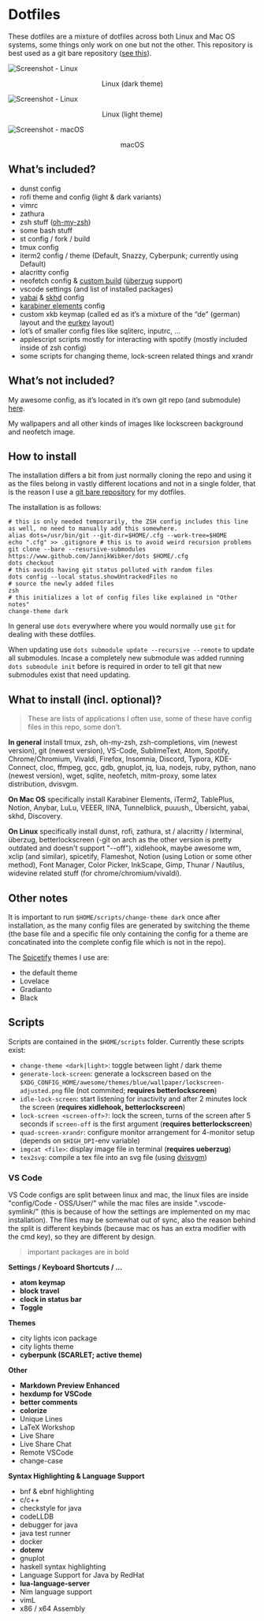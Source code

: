 # Dotfiles

These dotfiles are a mixture of dotfiles across both Linux and Mac OS systems, some things only work on one but not the other. This repository is best used as a git bare repository ([see this](https://www.atlassian.com/git/tutorials/dotfiles)).

![Screenshot - Linux](https://i.imgur.com/xr7zcJV.png)
<!--suppress HtmlDeprecatedAttribute --><p align="center">Linux (dark theme)</p>

![Screenshot - Linux](https://i.imgur.com/PsJ8N5c.png)
<!--suppress HtmlDeprecatedAttribute --><p align="center">Linux (light theme)</p>


![Screenshot - macOS](https://i.imgur.com/gn350UH.png)
<!--suppress HtmlDeprecatedAttribute --><p align="center">macOS</p>

## What’s included?

- dunst config
- rofi theme and config (light & dark variants)
- vimrc
- zathura
- zsh stuff ([oh-my-zsh](https://github.com/ohmyzsh/ohmyzsh))
- some bash stuff
- st config / fork / build
- tmux config
- iterm2 config / theme (Default, Snazzy, Cyberpunk; currently using Default)
- alacritty config
- neofetch config & [custom build](https://github.com/JannikWibker/neofetch) ([überzug](https://github.com/seebye/ueberzug) support)
- vscode settings (and list of installed packages)
- [yabai](https://github.com/koekeishiya/yabai) & [skhd](https://github.com/koekeishiya/skhd) config
- [karabiner elements](https://pqrs.org/osx/karabiner/) config
- custom xkb keymap (called ed as it’s a mixture of the “de” (german) layout and the [eurkey](https://eurkey.steffen.bruentjen.eu/) layout)
- lot’s of smaller config files like sqliterc, inputrc, …
- applescript scripts mostly for interacting with spotify (mostly included inside of zsh config)
- some scripts for changing theme, lock-screen related things and xrandr

## What’s not included?

My awesome config, as it’s located in it’s own git repo (and submodule) [here](https://github.com/JannikWibker/awesome-config).

My wallpapers and all other kinds of images like lockscreen background and neofetch image.

## How to install

The installation differs a bit from just normally cloning the repo and using it as the files belong in vastly different locations and not in a single folder, that is the reason I use a [git bare repository](https://www.atlassian.com/git/tutorials/dotfiles) for my dotfiles.

The installation is as follows:

```shell
# this is only needed temporarily, the ZSH config includes this line as well, no need to manually add this somewhere.
alias dots=/usr/bin/git --git-dir=$HOME/.cfg --work-tree=$HOME
echo ".cfg" >> .gitignore # this is to avoid weird recursion problems
git clone --bare --resursive-submodules https://www.github.com/JannikWibker/dots $HOME/.cfg
dots checkout
# this avoids having git status polluted with random files
dots config --local status.showUntrackedFiles no
# source the newly added files
zsh
# this initializes a lot of config files like explained in "Other notes"
change-theme dark
```

In general use `dots` everywhere where you would normally use `git` for dealing with these dotfiles.

When updating use `dots submodule update --recursive --remote` to update all submodules.
Incase a completely new submodule was added running `dots submodule init` before is required in order to tell git that new submodules exist that need updating.

## What to install (incl. optional)?

> These are lists of applications I often use, some of these have config files in this repo, some don’t.

**In general** install tmux, zsh, oh-my-zsh, zsh-completions, vim (newest version), git (newest version), VS-Code, SublimeText, Atom, Spotify, Chrome/Chromium, Vivaldi, Firefox, Insomnia, Discord, Typora, KDE-Connect, cloc, ffmpeg, gcc, gdb, gnuplot, jq, lua, nodejs, ruby, python, nano (newest version), wget, sqlite, neofetch, mitm-proxy, some latex distribution, dvisvgm.

**On Mac OS** specifically install Karabiner Elements, iTerm2, TablePlus, Notion, Anybar, LuLu, VEEER, IINA, Tunnelblick, puuush,, Übersicht, yabai, skhd, Discovery.

**On Linux** specifically install dunst, rofi, zathura, st / alacritty / lxterminal, überzug, betterlockscreen (-git on arch as the other version is pretty outdated and doesn't support "--off"), xidlehook, maybe awesome wm, xclip (and similar), spicetify, Flameshot, Notion (using Lotion or some other method), Font Manager, Color Picker, InkScape, Gimp, Thunar / Nautilus, widevine related stuff (for chrome/chromium/vivaldi).

## Other notes

It is important to run `$HOME/scripts/change-theme dark` once after installation, as the many config files are generated by switching the theme (the base file and a specific file only containing the config for a theme are concatinated into the complete config file which is not in the repo).

The [Spicetify](https://github.com/khanhas/spicetify-cli) themes I use are:
- the default theme
- Lovelace
- Gradianto
- Black

## Scripts

Scripts are contained in the `$HOME/scripts` folder. Currently these scripts exist:
- `change-theme <dark|light>`: toggle between light / dark theme
- `generate-lock-screen`: generate a lockscreen based on the `$XDG_CONFIG_HOME/awesome/themes/blue/wallpaper/lockscreen-adjusted.png` file (not commited; **requires betterlockscreen**)
- `idle-lock-screen`: start listening for inactivity and after 2 minutes lock the screen (**requires xidlehook, betterlockscreen**)
- `lock-screen <screen-off>?`: lock the screen, turns of the screen after 5 seconds if `screen-off` is the first argument (**requires betterlockscreen**)
- `quad-screen-xrandr`: configure monitor arrangement for 4-monitor setup (depends on `$HIGH_DPI`-env variable)
- `imgcat <file>`: display image file in terminal (**requires ueberzug**)
- `tex2svg`: compile a tex file into an svg file (using [dvisvgm](https://dvisvgm.de/Downloads/))

### VS Code

VS Code configs are split between linux and mac, the linux files are inside "config/Code - OSS/User/" while the mac files are inside ".vscode-symlink/" (this is because of how the settings are implemented on my mac installation). The files may be somewhat out of sync, also the reason behind the split is different keybinds (because mac os has an extra modifier with the cmd key), so they are different by design.

> important packages are in bold

**Settings / Keyboard Shortcuts / ...**

- **atom keymap**
- **block travel**
- **clock in status bar** 
- **Toggle**

**Themes**

- city lights icon package
- city lights theme
- **cyberpunk (SCARLET; active theme)**

**Other**

- **Markdown Preview Enhanced**
- **hexdump for VSCode**
- **better comments**
- **colorize**
- Unique Lines
- LaTeX Workshop
- Live Share
- Live Share Chat
- Remote VSCode
- change-case

**Syntax Highlighting & Language Support**

- bnf & ebnf highlighting
- c/c++
- checkstyle for java
- codeLLDB
- debugger for java
- java test runner
- docker
- **dotenv**
- gnuplot
- haskell syntax highlighting
- Language Support for Java by RedHat
- **lua-language-server**
- Nim language support
- vimL
- x86 / x64 Assembly
